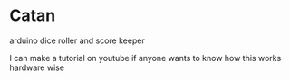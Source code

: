 # Catan
arduino dice roller and score keeper

I can make a tutorial on youtube if anyone wants to know how this works hardware wise
